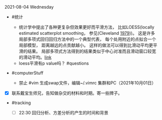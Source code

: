 2021-08-04 Wednesday


- #统计
  - 统计学中提出了各种更复杂但效果更好而平滑方法， 比如LOESS(locally estimated scatterplot smoothing， 参见(Cleveland [1979](https://www.math.pku.edu.cn/teachers/lidf/docs/Rbook/html/_Rbook/ggplotvis.html#ref-Cleveland1979:LOESS)))。 这是许多局部多项式回归回归方法中的一个典型代表， 每个处用附近的点拟合一个局部模型， 距离越远的点贡献越小。 这样的做法可以得到比滑动平均更平滑的结果。 局部多项式方法得到的结果类似于中心对准而且滑动窗口较宽的滑动平均。[link](https://www.math.pku.edu.cn/teachers/lidf/docs/Rbook/html/_Rbook/ggplotvis.html#ggplotvis-fit)
  - loess平滑有p value吗？ #questions 

- #computerStuff
  - 禁止 #vim 生成swap文件，编辑~/.vimrc 集群和PC（2021年10月01日）

- [x] 联系戴宝生师兄，告知做杂交的材料和时期。寄一些牌子。

- #tracking 
	- [ ] 22:30 回归分析、方差分析的产生的时间和背景











